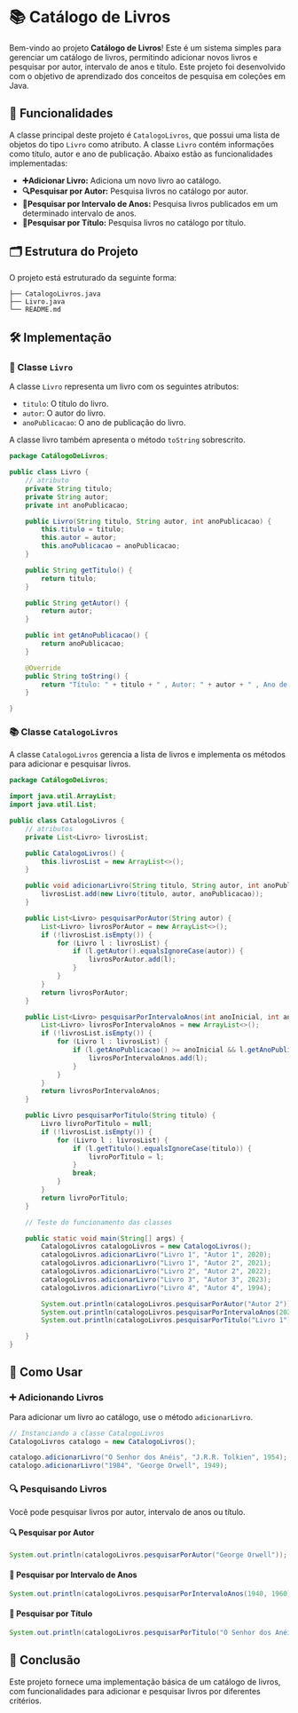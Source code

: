 # 📚 Catálogo de Livros

Bem-vindo ao projeto **Catálogo de Livros**! Este é um sistema simples para gerenciar um catálogo de livros, permitindo adicionar novos livros e pesquisar por autor, intervalo de anos e título. Este projeto foi desenvolvido com o objetivo de aprendizado dos conceitos de pesquisa em coleções em Java.

## 🌟 Funcionalidades

A classe principal deste projeto é `CatalogoLivros`, que possui uma lista de objetos do tipo `Livro` como atributo. A classe `Livro` contém informações como título, autor e ano de publicação. Abaixo estão as funcionalidades implementadas:

- **➕Adicionar Livro:** Adiciona um novo livro ao catálogo.
- **🔍Pesquisar por Autor:** Pesquisa livros no catálogo por autor.
- **📅Pesquisar por Intervalo de Anos:** Pesquisa livros publicados em um determinado intervalo de anos.
- **🔎Pesquisar por Título:** Pesquisa livros no catálogo por título.

## 🗂️ Estrutura do Projeto

O projeto está estruturado da seguinte forma:

```
├── CatalogoLivros.java
├── Livro.java
└── README.md
```


## 🛠️ Implementação

### 📖 Classe `Livro`

A classe `Livro` representa um livro com os seguintes atributos:
- `titulo`: O título do livro.
- `autor`: O autor do livro.
- `anoPublicacao`: O ano de publicação do livro.  

A classe livro também apresenta o método `toString` sobrescrito.

```java
package CatálogoDeLivros;

public class Livro {
    // atributo
    private String titulo;
    private String autor;
    private int anoPublicacao;

    public Livro(String titulo, String autor, int anoPublicacao) {
        this.titulo = titulo;
        this.autor = autor;
        this.anoPublicacao = anoPublicacao;
    }

    public String getTitulo() {
        return titulo;
    }

    public String getAutor() {
        return autor;
    }

    public int getAnoPublicacao() {
        return anoPublicacao;
    }

    @Override
    public String toString() {
        return "Título: " + titulo + " , Autor: " + autor + " , Ano de Publicação: " + anoPublicacao + "\n";
    }

}
```
### 📚 Classe `CatalogoLivros`

A classe `CatalogoLivros` gerencia a lista de livros e implementa os métodos para adicionar e pesquisar livros.

```java
package CatálogoDeLivros;

import java.util.ArrayList;
import java.util.List;

public class CatalogoLivros {
    // atributos
    private List<Livro> livrosList;

    public CatalogoLivros() {
        this.livrosList = new ArrayList<>();
    }

    public void adicionarLivro(String titulo, String autor, int anoPublicacao) {
        livrosList.add(new Livro(titulo, autor, anoPublicacao));
    }

    public List<Livro> pesquisarPorAutor(String autor) {
        List<Livro> livrosPorAutor = new ArrayList<>();
        if (!livrosList.isEmpty()) {
            for (Livro l : livrosList) {
                if (l.getAutor().equalsIgnoreCase(autor)) {
                    livrosPorAutor.add(l);
                }
            }
        }
        return livrosPorAutor;
    }

    public List<Livro> pesquisarPorIntervaloAnos(int anoInicial, int anoFinal) {
        List<Livro> livrosPorIntervaloAnos = new ArrayList<>();
        if (!livrosList.isEmpty()) {
            for (Livro l : livrosList) {
                if (l.getAnoPublicacao() >= anoInicial && l.getAnoPublicacao() <= anoFinal) {
                    livrosPorIntervaloAnos.add(l);
                }
            }
        }
        return livrosPorIntervaloAnos;
    }

    public Livro pesquisarPorTitulo(String titulo) {
        Livro livroPorTitulo = null;
        if (!livrosList.isEmpty()) {
            for (Livro l : livrosList) {
                if (l.getTitulo().equalsIgnoreCase(titulo)) {
                    livroPorTitulo = l;
                }
                break;
            }
        }
        return livroPorTitulo;
    }

    // Teste do funcionamento das classes

    public static void main(String[] args) {
        CatalogoLivros catalogoLivros = new CatalogoLivros();
        catalogoLivros.adicionarLivro("Livro 1", "Autor 1", 2020);
        catalogoLivros.adicionarLivro("Livro 1", "Autor 2", 2021);
        catalogoLivros.adicionarLivro("Livro 2", "Autor 2", 2022);
        catalogoLivros.adicionarLivro("Livro 3", "Autor 3", 2023);
        catalogoLivros.adicionarLivro("Livro 4", "Autor 4", 1994);

        System.out.println(catalogoLivros.pesquisarPorAutor("Autor 2"));
        System.out.println(catalogoLivros.pesquisarPorIntervaloAnos(2020, 2022));
        System.out.println(catalogoLivros.pesquisarPorTitulo("Livro 1"));

    }
}

```

## 🚀 Como Usar 

### ➕ Adicionando Livros

Para adicionar um livro ao catálogo, use o método `adicionarLivro`.

```java
// Instanciando a classe CatalogoLivros
CatalogoLivros catalogo = new CatalogoLivros();

catalogo.adicionarLivro("O Senhor dos Anéis", "J.R.R. Tolkien", 1954);
catalogo.adicionarLivro("1984", "George Orwell", 1949);
```

### 🔍 Pesquisando Livros

Você pode pesquisar livros por autor, intervalo de anos ou título.

#### 🔍 Pesquisar por Autor

```java
System.out.println(catalogoLivros.pesquisarPorAutor("George Orwell"));
```

#### 📅 Pesquisar por Intervalo de Anos

```java
System.out.println(catalogoLivros.pesquisarPorIntervaloAnos(1940, 1960));
```

#### 🔎 Pesquisar por Título

```java
System.out.println(catalogoLivros.pesquisarPorTitulo("O Senhor dos Anéis"));
```

## 📢 Conclusão

Este projeto fornece uma implementação básica de um catálogo de livros, com funcionalidades para adicionar e pesquisar livros por diferentes critérios.